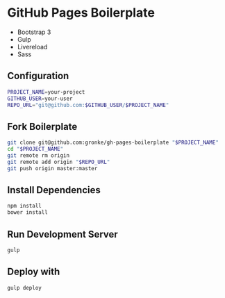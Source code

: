 # GitHub Pages Boilerplate

- Bootstrap 3
- Gulp
- Livereload
- Sass

## Configuration
```bash
PROJECT_NAME=your-project
GITHUB_USER=your-user
REPO_URL="git@github.com:$GITHUB_USER/$PROJECT_NAME"
```

## Fork Boilerplate
```bash
git clone git@github.com:gronke/gh-pages-boilerplate "$PROJECT_NAME"
cd "$PROJECT_NAME"
git remote rm origin
git remote add origin "$REPO_URL"
git push origin master:master
```

## Install Dependencies
```bash
npm install
bower install
```

## Run Development Server
```bash
gulp
```

## Deploy with
```bash
gulp deploy
```

